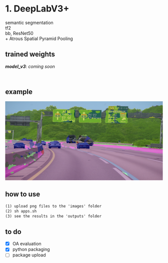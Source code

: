 # 1. DeepLabV3+
semantic segmentation \
tf2 \
bb, ResNet50 \
\+ Atrous Spatial Pyramid Pooling

## trained weights
***model_v3***: *coming soon*
<p align="left">
    <img src="" width=600></br>
</p>

## example
<p align="left">
    <img src="output.png" width=600></br>
</p>

## how to use
```
(1) upload png files to the 'images' folder
(2) sh apps.sh
(3) see the results in the 'outputs' folder
```

## to do
- [x] OA evaluation
- [x] python packaging
- [ ] package upload
